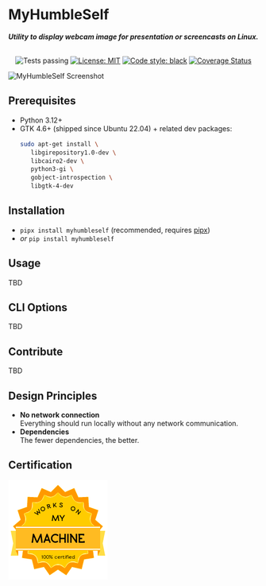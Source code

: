 # MyHumbleSelf

**_Utility to display webcam image for presentation or screencasts on Linux._**

<p align="center"><br>
<img alt="Tests passing" src="https://github.com/dynobo/my-humble-self/workflows/Test/badge.svg">
<a href="https://github.com/dynobo/my-humble-self/blob/main/LICENSE"><img alt="License: MIT" src="https://img.shields.io/badge/License-MIT-blue.svg"></a>
<a href="https://github.com/psf/black"><img alt="Code style: black" src="https://img.shields.io/badge/Code%20style-black-%23000000"></a>
<a href='https://coveralls.io/github/dynobo/my-humble-self'><img src='https://coveralls.io/repos/github/dynobo/my-humble-self/badge.svg' alt='Coverage Status' /></a>
</p>

![MyHumbleSelf Screenshot](TBD)

## Prerequisites

- Python 3.12+
- GTK 4.6+ (shipped since Ubuntu 22.04) + related dev packages:
  ```sh
  sudo apt-get install \
     libgirepository1.0-dev \
     libcairo2-dev \
     python3-gi \
     gobject-introspection \
     libgtk-4-dev
  ```

## Installation

- `pipx install myhumbleself` (recommended, requires [pipx](https://pipx.pypa.io/))
- _or_ `pip install myhumbleself`

## Usage

TBD

## CLI Options

TBD

## Contribute

TBD

## Design Principles

- **No network connection**<br>Everything should run locally without any network
  communication.
- **Dependencies**<br>The fewer dependencies, the better.

## Certification

![WOMM](https://raw.githubusercontent.com/dynobo/myhumbleself/main/badge.png)
